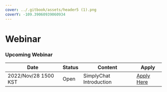 ```yaml
---
cover: ../.gitbook/assets/header5 (1).png
coverY: -109.39060939060934
---
```


# Webinar

### Upcoming Webinar

| Date                 | Status | Content                 | Apply                                                                                                                     |
| -------------------- | ------ | ----------------------- | ------------------------------------------------------------------------------------------------------------------------- |
| 2022/Nov/28 1500 KST | Open   | SimplyChat Introduction | [Apply Here](https://docs.google.com/forms/d/1YKTGTARCShhOoP7PA8E3Y\_GZPTVFm3dhxZCp-J6GHUA/viewform?edit\_requested=true) |
